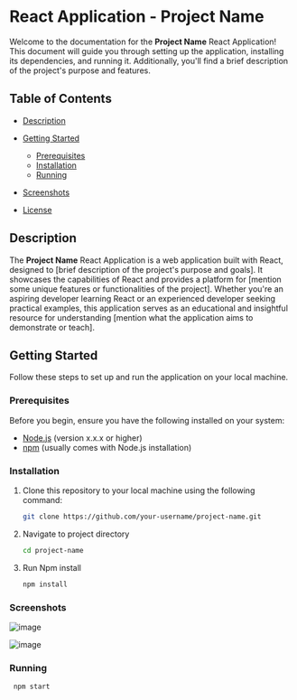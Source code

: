 # React Application - Project Name

Welcome to the documentation for the **Project Name** React Application! This document will guide you through setting up the application, installing its dependencies, and running it. Additionally, you'll find a brief description of the project's purpose and features.

## Table of Contents

- [Description](#description)
- [Getting Started](#getting-started)
  - [Prerequisites](#prerequisites)
  - [Installation](#installation)
  - [Running](#running)

- [Screenshots](#screenshots)
- [License](#license)

## Description

The **Project Name** React Application is a web application built with React, designed to [brief description of the project's purpose and goals]. It showcases the capabilities of React and provides a platform for [mention some unique features or functionalities of the project]. Whether you're an aspiring developer learning React or an experienced developer seeking practical examples, this application serves as an educational and insightful resource for understanding [mention what the application aims to demonstrate or teach].

## Getting Started

Follow these steps to set up and run the application on your local machine.

### Prerequisites

Before you begin, ensure you have the following installed on your system:

- [Node.js](https://nodejs.org/) (version x.x.x or higher)
- [npm](https://www.npmjs.com/) (usually comes with Node.js installation)

### Installation

1. Clone this repository to your local machine using the following command:

   ```bash
   git clone https://github.com/your-username/project-name.git
2. Navigate to project directory

   ```bash
   cd project-name
3. Run Npm install

   ```bash
   npm install

### Screenshots
![image](https://github.com/soil55/Prashanth-PWA/assets/94616578/981223ad-914a-4b7c-8cdb-9f87d44bd7ee)

![image](https://github.com/soil55/Prashanth-PWA/assets/94616578/2a73e6b6-0abb-4221-a766-02b1b4f01619)




### Running

   ```bash
    npm start

